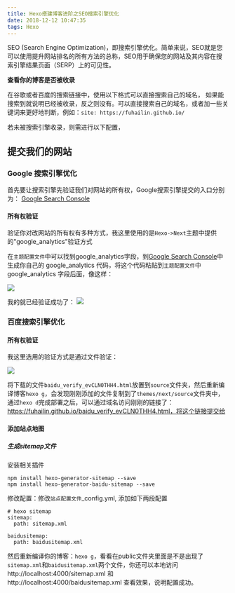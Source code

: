 ```yaml
---
title: Hexo搭建博客进阶之SEO搜索引擎优化
date: 2018-12-12 10:47:35
tags: Hexo
---
```

SEO (Search Engine Optimization)，即搜索引擎优化。简单来说，SEO就是您可以使用提升网站排名的所有方法的总称，SEO用于确保您的网站及其内容在搜索引擎结果页面（SERP）上的可见性。

<!--more-->

<!-- # 验证你的网站(让你博客被搜索引擎找到) -->

**查看你的博客是否被收录**

在谷歌或者百度的搜索链接中，使用以下格式可以直接搜索自己的域名， 如果能搜索到就说明已经被收录，反之则没有。可以直接搜索自己的域名，或者加一些关键词来更好地判断，例如：`site: https://fuhailin.github.io/`

若未被搜索引擎收录，则需进行以下配置，

## 提交我们的网站

### Google 搜索引擎优化

首先要让搜索引擎先验证我们对网站的所有权，Google搜索引擎提交的入口分别为：
[Google Search Console](https://search.google.com/search-console)

#### 所有权验证

验证你对改网站的所有权有多种方式，我这里使用的是`Hexo->Next`主题中提供的"google_analytics"验证方式

在`主题配置文件`中可以找到google_analytics字段，到[Google Search Console](https://analytics.google.com/analytics/web)中生成你自己的 google_analytics 代码，将这个代码粘贴到`主题配置文件`中 google_analytics 字段后面，像这样：

![](TIM20181212110446.png)

我的就已经验证成功了：
![](TIM20181212105705.png)
<!-- <img src="TIM20181212105705.png" width="50%" height="50%" title="所有权验证." alt=""/> -->

### 百度搜索引擎优化

#### 所有权验证

我这里选用的验证方式是通过文件验证：

![](TIM20181212140519.png)

将下载的文件`baidu_verify_evCLN0THH4.html`放置到`source`文件夹，然后重新编译博客`hexo g`，会发现刚刚添加的文件复制到了`themes/next/source`文件夹中，通过`hexo d`完成部署之后，可以通过域名访问刚刚的链接了：https://fuhailin.github.io/baidu_verify_evCLN0THH4.html，将这个链接提交给

#### 添加站点地图

##### 生成sitemap文件

安装相关插件
```
npm install hexo-generator-sitemap --save
npm install hexo-generator-baidu-sitemap --save
```
修改配置：修改`站点配置文件`_config.yml, 添加如下两段配置
```
# hexo sitemap
sitemap:
  path: sitemap.xml

baidusitemap:
  path: baidusitemap.xml
```

然后重新编译你的博客：`hexo g`，看看在public文件夹里面是不是出现了`sitemap.xml`和`baidusitemap.xml`两个文件，你还可以本地访问 http://localhost:4000/sitemap.xml 和 http://localhost:4000/baidusitemap.xml 查看效果，说明配置成功。
